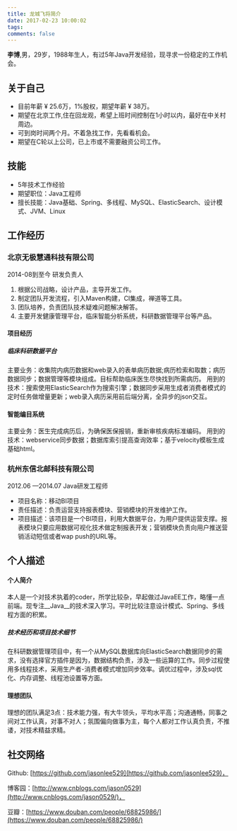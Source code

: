 ```yaml
---
title: 龙城飞将简介
date: 2017-02-23 10:00:02
tags:
comments: false
---
```


__李博__,男，29岁，1988年生人，有过5年Java开发经验，现寻求一份稳定的工作机会。

## 关于自己
* ⽬前年薪 ¥ 25.6万，1%股权，期望年薪 ¥ 38万。
* 期望在北京⼯作,住在回龙观，希望上班时间控制在1⼩时以内，最好在中关村周边。
* 可到岗时间两个⽉。不着急找⼯作，先看看机会。
* 期望在C轮以上公司，已上市或不需要融资公司⼯作。

## 技能
* 5年技术⼯作经验
* 期望职位：Java⼯程师
* 擅长技能：Java基础、Spring、多线程、MySQL、ElasticSearch、设计模式、JVM、Linux

## 工作经历
### 北京无极慧通科技有限公司        
2014-08到至今
研发负责人
1. 根据公司战略，设计产品，主导开发⼯作。
2. 制定团队开发流程，引⼊Maven构建，CI集成，禅道等⼯具。
3. 团队培养，负责团队技术疑难问题解决解答。
4. 主要开发健康管理平台，临床智能分析系统，科研数据管理平台等产品。
#### 项目经历
##### 临床科研数据平台
主要业务：收集院内病历数据和web录入的表单病历数据;病历检索和取数；病历数据同步；数据管理等模块组成。目标帮助临床医生尽快找到所需病历。
用到的技术：搜索使用ElasticSearch作为搜索引擎；数据同步采用生成者消费者模式的定时任务做增量更新；web录入病历采用前后端分离，全异步的json交互。
#### 智能编目系统
主要业务：医生完成病历后，为确保医保报销，重新审核疾病标准编码。
用到的技术：webservice同步数据；数据库索引提高查询效率；基于velocity模板生成基础html。

### 杭州东信北邮科技有限公司
2012.06 —2014.07
Java研发⼯程师
* 项⽬名称：移动BI项⽬
* 责任描述：负责运营⽀持报表模块、营销模块的开发维护⼯作。
* 项⽬描述：该项⽬是⼀个BI项⽬，利⽤⼤数据平台，为⽤户提供运营⽀撑。报表模块只要应⽤数据可视化技术做定制报表开发；营销模块负责向⽤户推送营销活动短信或者wap push的URL等。

## 个人描述
#### 个人简介
本人是一个对技术执着的coder，所学比较杂，早起做过JavaEE工作，略懂一点前端。现专注__Java__的技术深入学习。平时比较注意设计模式、Spring、多线程方面的积累。

##### 技术经历和项目技术细节
在科研数据管理项目中，有一个从MySQL数据库向ElasticSearch数据同步的需求，没有选择官方插件是因为，数据结构负责，涉及一些运算的工作。同步过程使用多线程技术，采用生产者-消费者模式增加同步效率。调优过程中，涉及sql优化、内存调整、线程池设置等方面。

#### 理想团队
理想的团队满足3点：技术能力强，有大牛领头，平均水平高；沟通通畅，同事之间对工作认真，对事不对人；氛围偏向做事为主，每个人都对工作认真负责，不推诿，对技术精益求精。

## 社交网络
Github: [https://github.com/jasonlee529](https://github.com/jasonlee529)，

博客园：[http://www.cnblogs.com/jason0529](http://www.cnblogs.com/jason0529/)，

豆瓣：[https://www.douban.com/people/68825986/](https://www.douban.com/people/68825986/)
